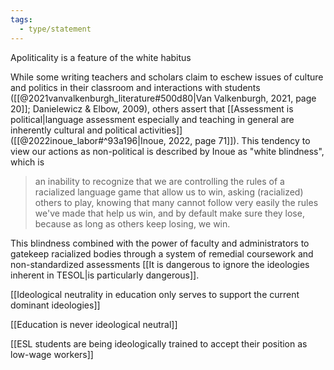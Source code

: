```yaml
---
tags:
  - type/statement
---
```

Apoliticality is a feature of the white habitus

While some writing teachers and scholars claim to eschew issues of culture and politics in their classroom and interactions with students ([[@2021vanvalkenburgh_literature#500d80|Van Valkenburgh, 2021, page 20]]; Danielewicz & Elbow, 2009), others assert that [[Assessment is political|language assessment especially and teaching in general are inherently cultural and political activities]] ([[@2022inoue_labor#^93a196|Inoue, 2022, page 71]]). This tendency to view our actions as non-political is described by Inoue as "white blindness", which is

> an inability to recognize that we are controlling the rules of a racialized language game that allow us to win, asking (racialized) others to play, knowing that many cannot follow very easily the rules we've made that help us win, and by default make sure they lose, because as long as others keep losing, we win.

This blindness combined with the power of faculty and administrators to gatekeep racialized bodies through a system of remedial coursework and non-standardized assessments [[It is dangerous to ignore the ideologies inherent in TESOL|is particularly dangerous]].

[[Ideological neutrality in education only serves to support the current dominant ideologies]]

[[Education is never ideological neutral]]

[[ESL students are being ideologically trained to accept their position as low-wage workers]]